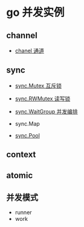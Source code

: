 # go 并发实例

## channel  

- [chanel 通道](go-chan.md)

## sync  

- [sync.Mutex 互斥锁](go-sync-mutex.md)

- [sync.RWMutex 读写锁](go-sync-rwmutex.md)

- [sync.WaitGroup 并发编排](go-sync-waitgroup.md)

- sync.Map

- [sync.Pool](go-sync-pool.md)

## context  

## atomic

## 并发模式

- runner
- work